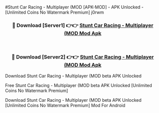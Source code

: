 #Stunt Car Racing - Multiplayer (MOD [APK-MOD] - APK Unlocked - [Unlimited Coins No Watermark Premium] j0rwm



<div align="center">

<h3>🔴 Download [Server1] 👉👉 <a href="https://momento.my/?title=Stunt_Car_Racing_-_Multiplayer_(MOD">Stunt Car Racing - Multiplayer (MOD Mod Apk</a></h3><br>

<h3>🔴 Download [Server2] 👉👉 <a href="https://momento.my/?title=Stunt_Car_Racing_-_Multiplayer_(MOD">Stunt Car Racing - Multiplayer (MOD Mod Apk</a></h3>
</div>



Download Stunt Car Racing - Multiplayer (MOD beta APK Unlocked

Free Stunt Car Racing - Multiplayer (MOD beta APK Unlocked [Unlimited Coins No Watermark Premium]

Download Stunt Car Racing - Multiplayer (MOD beta APK Unlocked [Unlimited Coins No Watermark Premium] Mod For Android
